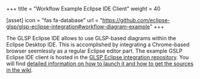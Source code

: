+++
title = "Workflow Example Eclipse IDE Client"
weight = 40

[asset]
  icon = "fas fa-database"
  url = "https://github.com/eclipse-glsp/glsp-eclipse-integration#workflow-diagram-example"
+++

The GLSP Eclipse IDE allows to use GLSP-based diagrams within the Eclipse Desktop IDE. This is accomplished by integrating a Chrome-based browser seemlessly as a regular Eclipse editor part.
The example GSLP Eclipse IDE client is hosted in the [GLSP Eclipse integration repository](https://github.com/eclipsesource/glsp-eclipse-integration). You will find [detailed information on how to launch it and how to get the sources in the wiki](https://github.com/eclipsesource/glsp-eclipse-integration#workflow-diagram-example).
